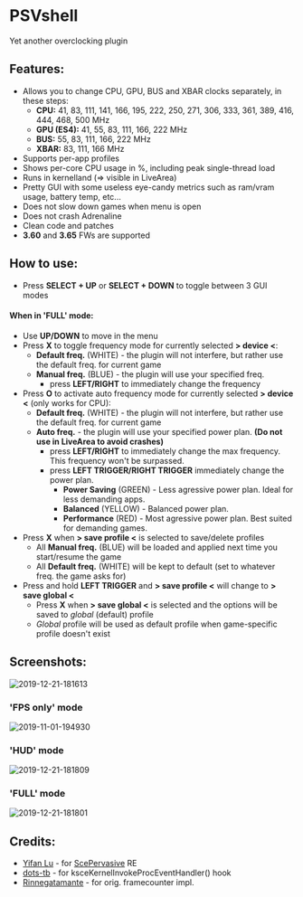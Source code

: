 # PSVshell
Yet another overclocking plugin

## Features:
- Allows you to change CPU, GPU, BUS and XBAR clocks separately, in these steps:
  - **CPU:** 41, 83, 111, 141, 166, 195, 222, 250, 271, 306, 333, 361, 389, 416, 444, 468, 500 MHz
  - **GPU (ES4):** 41, 55, 83, 111, 166, 222 MHz
  - **BUS:** 55, 83, 111, 166, 222 MHz
  - **XBAR:** 83, 111, 166 MHz
- Supports per-app profiles
- Shows per-core CPU usage in %, including peak single-thread load
- Runs in kernelland (=> visible in LiveArea)
- Pretty GUI with some useless eye-candy metrics such as ram/vram usage, battery temp, etc...
- Does not slow down games when menu is open
- Does not crash Adrenaline
- Clean code and patches
- **3.60** and **3.65** FWs are supported

## How to use:
- Press **SELECT + UP** or **SELECT + DOWN** to toggle between 3 GUI modes

#### When in 'FULL' mode:
- Use **UP/DOWN** to move in the menu
- Press **X** to toggle frequency mode for currently selected **> device <**:
  - **Default freq.** (WHITE) - the plugin will not interfere, but rather use the default freq. for current game
  - **Manual freq.** (BLUE) - the plugin will use your specified freq.
    - press **LEFT/RIGHT** to immediately change the frequency
- Press **O** to activate auto frequency mode for currently selected **> device <** (only works for CPU):
  - **Default freq.** (WHITE) - the plugin will not interfere, but rather use the default freq. for current game
  - **Auto freq.** - the plugin will use your specified power plan. **(Do not use in LiveArea to avoid crashes)**
    - press **LEFT/RIGHT** to immediately change the max frequency. This frequency won't be surpassed.
    - press **LEFT TRIGGER/RIGHT TRIGGER** immediately change the power plan.
      - **Power Saving** (GREEN) - Less agressive power plan. Ideal for less demanding apps.
      - **Balanced** (YELLOW) - Balanced power plan.
      - **Performance** (RED) - Most agressive power plan. Best suited for demanding games.
- Press **X** when **> save profile <** is selected to save/delete profiles
  - All **Manual freq.** (BLUE) will be loaded and applied next time you start/resume the game
  - All **Default freq.** (WHITE) will be kept to default (set to whatever freq. the game asks for)
- Press and hold **LEFT TRIGGER** and **> save profile <** will change to **> save global <**
  - Press **X** when **> save global <** is selected and the options will be saved to *global* (default) profile
  - *Global* profile will be used as default profile when game-specific profile doesn't exist

## Screenshots:
![2019-12-21-181613](https://user-images.githubusercontent.com/12598379/71311342-c15df300-241e-11ea-8baf-c67ec2bcbbd7.png)

### 'FPS only' mode
![2019-11-01-194930](https://user-images.githubusercontent.com/12598379/68051962-e10f4f80-fce8-11e9-92d0-9662cc6f0d04.png)

### 'HUD' mode
![2019-12-21-181809](https://user-images.githubusercontent.com/12598379/71311344-c1f68980-241e-11ea-9ca1-4207d4887002.png)

### 'FULL' mode
![2019-12-21-181801](https://user-images.githubusercontent.com/12598379/71311343-c1f68980-241e-11ea-8249-5f2e0c44d642.png)

## Credits:
- [Yifan Lu](https://github.com/yifanlu) - for [ScePervasive](https://wiki.henkaku.xyz/vita/Pervasive) RE
- [dots-tb](https://github.com/dots-tb) - for ksceKernelInvokeProcEventHandler() hook
- [Rinnegatamante](https://github.com/Rinnegatamante) - for orig. framecounter impl.

